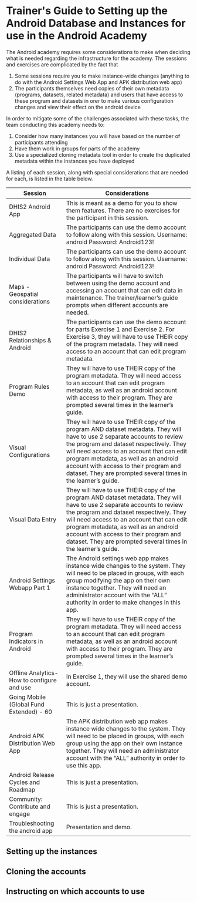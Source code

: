 # Trainer's Guide to Setting up the Android Database and Instances for use in the Android Academy

The Android academy requires some considerations to make when deciding what is needed regarding the infrastructure for the academy. The sessions and exercises are complicated by the fact that 

1. Some sessions require you to make instance-wide changes (anything to do with the Android Settings Web App and APK distribution web app)
2. The participants themselves need copies of their own metadata (programs, datasets, related metadata) and users that have access to these program and datasets in orer to make various configuration changes and view their effect on the android device

In order to mitigate some of the challenges associated with these tasks, the team conducting this academy needs to:

1. Consider how many instances you will have based on the number of participants attending
2. Have them work in groups for parts of the academy
3. Use a specialized cloning metadata tool in order to create the duplicated metadata within the instances you have deployed

A listing of each session, along with special considerations that are needed for each, is listed in the table below.

| Session                                     | Considerations                                                                                                                                                                                                                                                                                                                                                       |
|---------------------------------------------|----------------------------------------------------------------------------------------------------------------------------------------------------------------------------------------------------------------------------------------------------------------------------------------------------------------------------------------------------------------------|
| DHIS2 Android App                           | This is meant as a demo for you to show them features. There are no exercises for the participant in this session.                                                                                                                                                                                                                                                   |
| Aggregated Data                             | The participants can use the demo account to follow along with this session. Username: android Password: Android123!                                                                                                                                                                                                                                                 |
| Individual Data                             | The participants can use the demo account to follow along with this session. Username: android Password: Android123!                                                                                                                                                                                                                                                 |
| Maps - Geospatial considerations            | The participants will have to switch between using the demo account and accessing an account that can edit data in maintenance. The trainer/learner’s guide prompts when different accounts are needed.                                                                                                                                                              |
| DHIS2 Relationships & Android               | The participants can use the demo account for parts Exercise 1 and Exercise 2. For Exercise 3, they will have to use THEIR copy of the program metadata. They will need access to an account that can edit program metadata.                                                                                                                                         |
| Program Rules Demo                          | They will have to use THEIR copy of the program metadata. They will need access to an account that can edit program metadata, as well as an android account with access to their program. They are prompted several times in the learner’s guide.                                                                                                                    |
| Visual Configurations                       | They will have to use THEIR copy of the program AND dataset metadata.  They will have to use 2 separate accounts to review the program and dataset respectively. They will need access to an account that can edit program metadata, as well as an android account with access to their program and dataset. They are prompted several times in the learner’s guide. |
| Visual Data Entry                           | They will have to use THEIR copy of the program AND dataset metadata.  They will have to use 2 separate accounts to review the program and dataset respectively. They will need access to an account that can edit program metadata, as well as an android account with access to their program and dataset. They are prompted several times in the learner’s guide. |
| Android Settings Webapp Part 1              | The Android settings web app makes instance wide changes to the system. They will need to be placed in groups, with each group modifying the app on their own instance together. They will need an administrator account with the “ALL” authority in order to make changes in this app.                                                                              |
| Program Indicators in Android               | They will have to use THEIR copy of the program metadata. They will need access to an account that can edit program metadata, as well as an android account with access to their program. They are prompted several times in the learner’s guide.                                                                                                                    |
| Offline Analytics- How to configure and use | In Exercise 1, they will use the shared demo account.                                                                                                                                                                                                                                                                                                                |
| Going Mobile (Global Fund Extended) - 60    | This is just a presentation.                                                                                                                                                                                                                                                                                                                                         |
| Android APK Distribution Web App            | The APK distribution web app makes instance wide changes to the system. They will need to be placed in groups, with each group using the app on their own instance together. They will need an administrator account with the “ALL” authority in order to use this app.                                                                                              |
| Android Release Cycles and Roadmap          | This is just a presentation.                                                                                                                                                                                                                                                                                                                                         |
| Community: Contribute and engage            | This is just a presentation.                                                                                                                                                                                                                                                                                                                                         |
| Troubleshooting the android app             | Presentation and demo.|                            


## Setting up the instances




## Cloning the accounts



## Instructing on which accounts to use